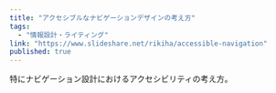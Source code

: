 ```yaml
---
title: "アクセシブルなナビゲーションデザインの考え方"
tags:
  - "情報設計・ライティング"
link: "https://www.slideshare.net/rikiha/accessible-navigation"
published: true
---
```


特にナビゲーション設計におけるアクセシビリティの考え方。
